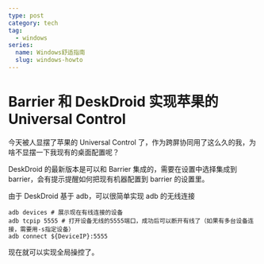 ```yaml
---
type: post
category: tech
tag:
  - windows
series:
  name: Windows舒适指南
  slug: windows-howto
---
```


# Barrier 和 DeskDroid 实现苹果的 Universal Control

今天被人显摆了苹果的 Universal Control 了，作为跨屏协同用了这么久的我，为啥不显摆一下我现有的桌面配置呢？

DeskDroid 的最新版本是可以和 Barrier 集成的，需要在设置中选择集成到 barrier，会有提示提醒如何把现有机器配置到 barrier 的设置里。

由于 DeskDroid 基于 adb，可以很简单实现 adb 的无线连接

```shell
adb devices # 展示现在有线连接的设备
adb tcpip 5555 # 打开设备无线的5555端口，成功后可以断开有线了（如果有多台设备连接，需要用-s指定设备）
adb connect ${DeviceIP}:5555
```

现在就可以实现全局操控了。

